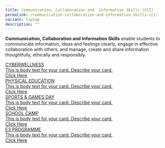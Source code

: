```yaml
---
title: Communication, Collaboration and  Information Skills (CCI)
permalink: /communication-collaboration-and-information-skills-cci/
variant: tiptap
description: ""
---
```

<p><strong>Communication, Collaboration and Information Skills</strong> enable
students to communicate information, ideas and feelings clearly, engage
in effective collaboration with others, and manage, create and share information
thoughtfully, ethically and responsibly.</p>
<div class="isomer-card-grid"><a rel="noopener noreferrer nofollow" href="https://www.isomer.gov.sg" class="isomer-card"><div class="isomer-card-body"><div class="isomer-card-title">CYBERWELLNESS</div><div class="isomer-card-description">This is body text for your card. Describe your card.</div><div class="isomer-card-link">Click Here</div></div></a>
<a rel="noopener noreferrer nofollow" href="https://www.isomer.gov.sg" class="isomer-card">
<div class="isomer-card-body">
<div class="isomer-card-title">PHYSICAL EDUCATION</div>
<div class="isomer-card-description">This is body text for your card. Describe your card.</div>
<div class="isomer-card-link">Click Here</div>
</div>
</a><a rel="noopener noreferrer nofollow" href="https://www.isomer.gov.sg" class="isomer-card"><div class="isomer-card-body"><div class="isomer-card-title">SPORTS &amp; GAMES DAY</div><div class="isomer-card-description">This is body text for your card. Describe your card.</div><div class="isomer-card-link">Click Here</div></div></a>
<a rel="noopener noreferrer nofollow" href="https://www.isomer.gov.sg" class="isomer-card">
<div class="isomer-card-body">
<div class="isomer-card-title">SCHOOL CAMP</div>
<div class="isomer-card-description">This is body text for your card. Describe your card.</div>
<div class="isomer-card-link">Click Here</div>
</div>
</a><a rel="noopener noreferrer nofollow" href="https://www.isomer.gov.sg" class="isomer-card"><div class="isomer-card-body"><div class="isomer-card-title">E3 PROGRAMME</div><div class="isomer-card-description">This is body text for your card. Describe your card.</div><div class="isomer-card-link">Click Here</div></div></a>
</div>
<p></p>